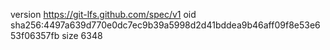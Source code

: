 version https://git-lfs.github.com/spec/v1
oid sha256:4497a639d770e0dc7ec9b39a5998d2d41bddea9b46aff09f8e53e653f06357fb
size 6348
